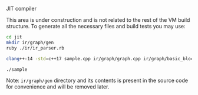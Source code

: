 JIT compiler

This area is under construction and is not related to the rest of the VM build structure. 
To generate all the necessary files and build tests you may use:

```bash
cd jit
mkdir ir/graph/gen
ruby ./ir/ir_parser.rb

clang++-14 -std=c++17 sample.cpp ir/graph/graph.cpp ir/graph/basic_block.cpp ir/graph/instructions.cpp -o sample

./sample
```

Note: `ir/graph/gen` directory and its contents is present in the source code for convenience and will be removed later.
